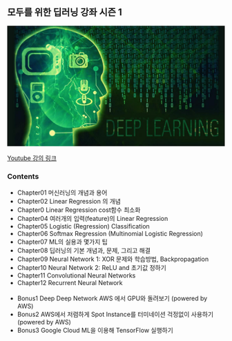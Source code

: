 ## 모두를 위한 딥러닝 강좌 시즌 1

![deeplearning](deeplearning.jpg)

[Youtube 강의 링크](https://www.youtube.com/watch?v=BS6O0zOGX4E&list=PLlMkM4tgfjnLSOjrEJN31gZATbcj_MpUm)

### Contents
- Chapter01 머신러닝의 개념과 용어
- Chapter02 Linear Regression 의 개념
- Chapter0 Linear Regression cost함수 최소화
- Chapter04 여러개의 입력(feature)의 Linear Regression
- Chapter05 Logistic (Regression) Classification
- Chapter06 Softmax Regression (Multinomial Logistic Regression)
- Chapter07 ML의 실용과 몇가지 팁
- Chapter08 딥러닝의 기본 개념과, 문제, 그리고 해결
- Chapter09 Neural Network 1: XOR 문제와 학습방법, Backpropagation
- Chapter10 Neural Network 2: ReLU and 초기값 정하기
- Chapter11 Convolutional Neural Networks
- Chapter12 Recurrent Neural Network
<br><br/>
- Bonus1 Deep Deep Network AWS 에서 GPU와 돌려보기 (powered by AWS)
- Bonus2 AWS에서 저렴하게 Spot Instance를 터미네이션 걱정없이 사용하기 (powered by AWS)
- Bonus3 Google Cloud ML을 이용해 TensorFlow 실행하기
